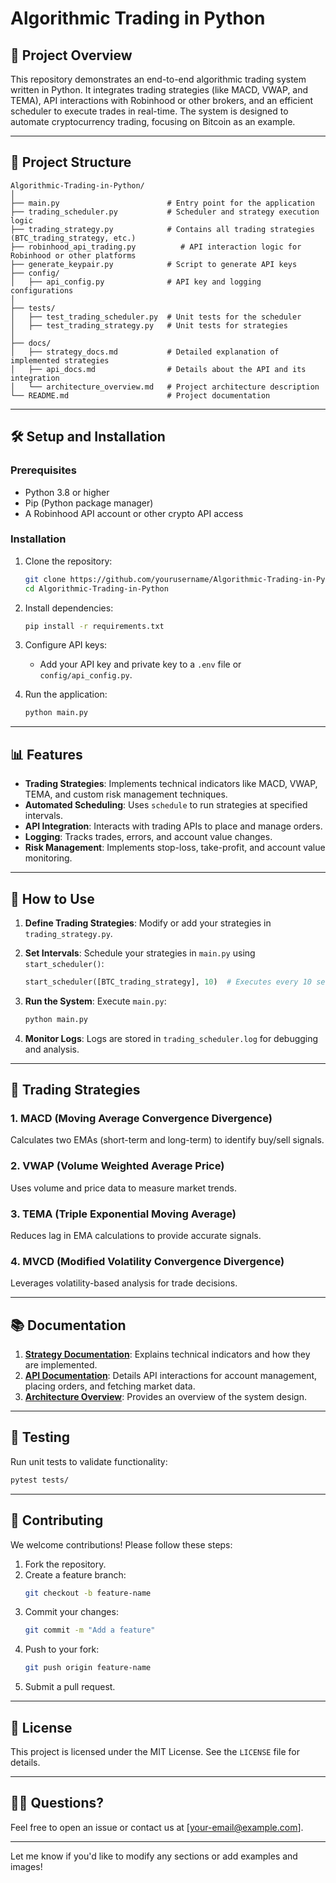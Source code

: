 # Algorithmic Trading in Python

## 🚀 Project Overview

This repository demonstrates an end-to-end algorithmic trading system written in Python. It integrates trading strategies (like MACD, VWAP, and TEMA), API interactions with Robinhood or other brokers, and an efficient scheduler to execute trades in real-time. The system is designed to automate cryptocurrency trading, focusing on Bitcoin as an example.

---

## 📂 Project Structure

```
Algorithmic-Trading-in-Python/
│
├── main.py                        # Entry point for the application
├── trading_scheduler.py           # Scheduler and strategy execution logic
├── trading_strategy.py            # Contains all trading strategies (BTC_trading_strategy, etc.)
├── robinhood_api_trading.py          # API interaction logic for Robinhood or other platforms
├── generate_keypair.py            # Script to generate API keys
├── config/
│   ├── api_config.py              # API key and logging configurations
│
├── tests/
│   ├── test_trading_scheduler.py  # Unit tests for the scheduler
│   ├── test_trading_strategy.py   # Unit tests for strategies
│
├── docs/
│   ├── strategy_docs.md           # Detailed explanation of implemented strategies
│   ├── api_docs.md                # Details about the API and its integration
│   └── architecture_overview.md   # Project architecture description
└── README.md                      # Project documentation
```

---

## 🛠️ Setup and Installation

### Prerequisites

- Python 3.8 or higher
- Pip (Python package manager)
- A Robinhood API account or other crypto API access

### Installation

1. Clone the repository:
   ```bash
   git clone https://github.com/yourusername/Algorithmic-Trading-in-Python.git
   cd Algorithmic-Trading-in-Python
   ```

2. Install dependencies:
   ```bash
   pip install -r requirements.txt
   ```

3. Configure API keys:
   - Add your API key and private key to a `.env` file or `config/api_config.py`.

4. Run the application:
   ```bash
   python main.py
   ```

---

## 📊 Features

- **Trading Strategies**: Implements technical indicators like MACD, VWAP, TEMA, and custom risk management techniques.
- **Automated Scheduling**: Uses `schedule` to run strategies at specified intervals.
- **API Integration**: Interacts with trading APIs to place and manage orders.
- **Logging**: Tracks trades, errors, and account value changes.
- **Risk Management**: Implements stop-loss, take-profit, and account value monitoring.

---

## 🚦 How to Use

1. **Define Trading Strategies**:
   Modify or add your strategies in `trading_strategy.py`.

2. **Set Intervals**:
   Schedule your strategies in `main.py` using `start_scheduler()`:
   ```python
   start_scheduler([BTC_trading_strategy], 10)  # Executes every 10 seconds
   ```

3. **Run the System**:
   Execute `main.py`:
   ```bash
   python main.py
   ```

4. **Monitor Logs**:
   Logs are stored in `trading_scheduler.log` for debugging and analysis.

---

## 🧠 Trading Strategies

### 1. **MACD (Moving Average Convergence Divergence)**
Calculates two EMAs (short-term and long-term) to identify buy/sell signals.

### 2. **VWAP (Volume Weighted Average Price)**
Uses volume and price data to measure market trends.

### 3. **TEMA (Triple Exponential Moving Average)**
Reduces lag in EMA calculations to provide accurate signals.

### 4. **MVCD (Modified Volatility Convergence Divergence)**
Leverages volatility-based analysis for trade decisions.

---

## 📚 Documentation

1. **[Strategy Documentation](docs/strategy_docs.md)**:
   Explains technical indicators and how they are implemented.
2. **[API Documentation](docs/api_docs.md)**:
   Details API interactions for account management, placing orders, and fetching market data.
3. **[Architecture Overview](docs/architecture_overview.md)**:
   Provides an overview of the system design.

---

## 🔬 Testing

Run unit tests to validate functionality:
```bash
pytest tests/
```

---

## 🤝 Contributing

We welcome contributions! Please follow these steps:

1. Fork the repository.
2. Create a feature branch:
   ```bash
   git checkout -b feature-name
   ```
3. Commit your changes:
   ```bash
   git commit -m "Add a feature"
   ```
4. Push to your fork:
   ```bash
   git push origin feature-name
   ```
5. Submit a pull request.

---

## 📜 License

This project is licensed under the MIT License. See the `LICENSE` file for details.

---

## 🙋‍♂️ Questions?

Feel free to open an issue or contact us at [your-email@example.com].

---

Let me know if you'd like to modify any sections or add examples and images!
